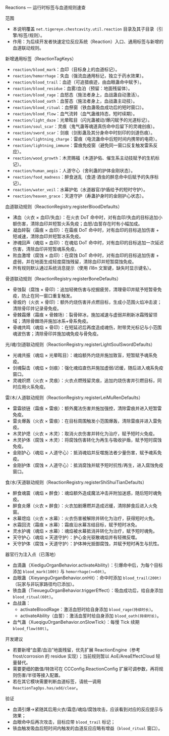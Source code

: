 Reactions — 运行时标签与血道规则速查

范围
- 本说明覆盖 `net.tigereye.chestcavity.util.reaction` 目录及其子目录（引擎/标签/规则）。
- 作用：为后续开发者快速定位反应系统（Reaction）入口、通用标签与新增的血道联动规则。

新增通用标签（ReactionTagKeys）
- `reaction/blood_mark`：血印（目标身上的血道标记）。
- `reaction/hemorrhage`：失血（强流血通用标记，独立于药水效果）。
- `reaction/blood_trail`：血迹（可追猎痕迹，由血眼蛊命中赋予）。
- `reaction/blood_residue`：血雾/血泊（预留：地面残留体）。
- `reaction/blood_rage`：血怒态（施法者身上，血战蛊自动激活）。
- `reaction/blood_oath`：血誓态（施法者身上，血战蛊主动技）。
- `reaction/blood_ritual`：血祭窗（铁血蛊吸血成功后的短时窗口）。
- `reaction/blood_flow`：血气流转（血气蛊维持态，短时续期）。
- `reaction/light_daze`：光晕眩目（闪光蛊被动/爆闪赋予的光道标记）。
- `reaction/soul_scar`：灵痕（鬼气蛊等魂道真伤命中后留下的灵魂创痕）。
- `reaction/sword_scar`：剑痕（剑影蛊及其分身命中时刻印的剑道伤痕）。
- `reaction/lightning_charge`：雷痕（电流蛊命中后短时间内携带的电荷）。
- `reaction/lightning_immune`：雷痕免疫窗（避免同一窗口反复触发雷系反应）。
- `reaction/wood_growth`：木灵赐福（木道护佑、催生系主动技赋予的生机标记）。
- `reaction/human_aegis`：人道守心（舍利蛊的护体金刚状态）。
- `reaction/food_madness`：醉食迷乱（食道·酒虫的醉息命中后赋予的失序标记）。
- `reaction/water_veil`：水幕护佑（水道器官/护盾给予的短时守护）。
- `reaction/heaven_grace`：天道守护（寿蛊护身时的金刚护心状态）。

血道联动规则（ReactionRegistry.registerBloodDefaults）
- 沸血（火衣 × 血印/失血）：在火衣 DoT 命中时，对有血印/失血的目标追加小额伤害，清除血印并短暂火系免疫；血怒/血誓存在时有小幅加成。
- 凝血碎裂（霜痕 × 血印）：在霜痕 DoT 命中时，对有血印的目标追加伤害 + 短减速，清除血印并短暂冰系免疫。
- 渗魂回声（魂焰 × 血印）：在魂焰 DoT 命中时，对有血印的目标追加一次延迟伤害，清除血印并短暂魂系免疫。
- 败血激增（腐蚀 × 血印）：在腐蚀 DoT 命中时，对有血印的目标追加伤害 + 虚弱，并在地面生成轻度腐蚀残留，清除血印并短暂腐蚀免疫。
- 所有规则默认通过系统消息提示（使用 i18n 文案键，缺失时显示键名）。

骨道联动规则（ReactionRegistry.registerBoneDefaults）
- 骨蚀裂（腐蚀 × 骨印）：追加轻微伤害与挖掘疲劳，清理骨印并赋予短暂骨免疫，防止在同一窗口重复触发。
- 骨煅灼（火衣 × 骨印）：额外灼烧伤害并点燃目标，生成小范围火焰冲击波；清除骨印并记录骨免疫。
- 骨棘霜爆（霜痕 × 骨棘场）：裂骨碎冰，施加减速与虚弱并刷新冰霜残留领域；清除骨棘场并施加冰系+骨系免疫。
- 骨魂共鸣（魂焰 × 骨印）：在短延迟后再度造成魂伤，附带灵光标记与小范围魂波伤害；清除骨印并施加魂免疫与骨免疫。

光/魂/剑道联动规则（ReactionRegistry.registerLightSoulSwordDefaults）
- 光魂共振（魂焰 × 光晕眩目）：魂焰额外灼烧并施加致盲，短暂赋予魂系免疫。
- 剑魂裂击（魂焰 × 剑痕）：强化魂焰直伤并施加虚弱/迟缓，随后进入魂系免疫窗口。
- 灵魂炽燃（火衣 × 灵痕）：火衣点燃残留灵痕，追加灼烧伤害并引燃目标，同时应用火系免疫。

雷/木/人道联动规则（ReactionRegistry.registerLeiMuRenDefaults）
- 雷霜锁链（霜痕 × 雷痕）：额外魔法伤害并施加强控，清除雷痕并进入短暂雷免疫。
- 雷炎爆轰（火衣 × 雷痕）：在目标周围触发小范围爆轰，清除雷痕并进入雷免疫。
- 木灵护熄（火衣 × 木灵）：取消火衣伤害并转化为治疗，赋予短时火免疫。
- 木灵护体（腐蚀 × 木灵）：将腐蚀伤害转化为再生与吸收护盾，赋予短时腐蚀免疫。
- 金刚护心（魂焰 × 人道守心）：抵消魂焰并反噬施法者少量伤害，赋予魂系免疫。
- 金刚护体（腐蚀 × 人道守心）：抵消腐蚀并赋予短时抗性/再生，进入腐蚀免疫窗口。

食/水/天道联动规则（ReactionRegistry.registerShiShuiTianDefaults）
- 醉食魂震（魂焰 × 醉食）：魂焰额外造成魔法冲击并附加迷惑，随后短时魂免疫。
- 醉食炎爆（火衣 × 醉食）：火衣加剧爆燃并造成迟缓，清除醉食后进入火免窗。
- 水幕熄焰（火衣 × 水幕）：火衣伤害被解除并转化为治疗，获得短时火免。
- 水霜回流（霜痕 × 水幕）：霜痕沿水幕冻结目标，赋予短时冰免。
- 灵水护魂（魂焰 × 水幕）：魂焰被水幕抵消并转化为治疗，赋予短时魂免。
- 天守护心（魂焰 × 天道守护）：护心金光驱散魂焰并有轻微反噬。
- 天守护体（腐蚀 × 天道守护）：护体神光抵御腐蚀，并赋予短时再生与抗性。

器官行为注入点（已落地）
- 血滴蛊（XiediguOrganBehavior.activateAbility）：引爆命中后，为每个目标添加 `blood_mark(100t)` 与 `hemorrhage(>=60t)`。
- 血眼蛊（XieyanguOrganBehavior.onHit）：命中时添加 `blood_trail(200t)`（玩家与非玩家路径均已添加）。
- 铁血蛊（TiexueguOrganBehavior.triggerEffect）：吸血成功后，给自身添加 `blood_ritual(60t)`。
- 血战蛊：
  - activateBloodRage：激活血怒时给自身添加 `blood_rage(持续时长)`。
  - activateAbility（血誓）：激活血誓时给自身添加 `blood_oath(持续时长)`。
- 血气蛊（XueqiguOrganBehavior.onSlowTick）：每慢 Tick 续期 `blood_flow(60t)`。

开发建议
- 若要新增“血雾/血泊”地面残留，优先扩展 ReactionEngine（参考 frost/corrosion 的 residue 实现）；当前规则暂以 AoE/AreaEffectCloud 轻量替代。
- 需要更细的数值/特效可在 CCConfig.ReactionConfig 扩展可调参数，再将规则伤害/半径等接入配置。
- 若在其它模块需要判断血道标签，请统一调用 `ReactionTagOps.has/add/clear`。

验证
- 血滴引爆→紧随其后用火衣/霜息/魂焰/腐蚀攻击，应该看到对应的反应提示与效果；
- 血眼命中后再次攻击，目标应带 `blood_trail` 标记；
- 铁血触发吸血后短时间内触发的血道反应应略有增益（`blood_ritual` 窗口）。

